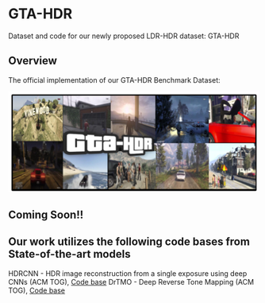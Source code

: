 # GTA-HDR
Dataset and code for our newly proposed LDR-HDR dataset: GTA-HDR


## Overview

The official implementation of our GTA-HDR Benchmark Dataset:  
 
![My Image](assets/GTA-HDR-Teaser.png)


## Coming Soon!!


## Our work utilizes the following code bases from State-of-the-art models

HDRCNN - HDR image reconstruction from a single exposure using deep CNNs (ACM TOG), [Code base](https://github.com/gabrieleilertsen/hdrcnn)
DrTMO - Deep Reverse Tone Mapping (ACM TOG), [Code base](https://github.com/shleecs/DrTMO_unofficial_pytorch)


